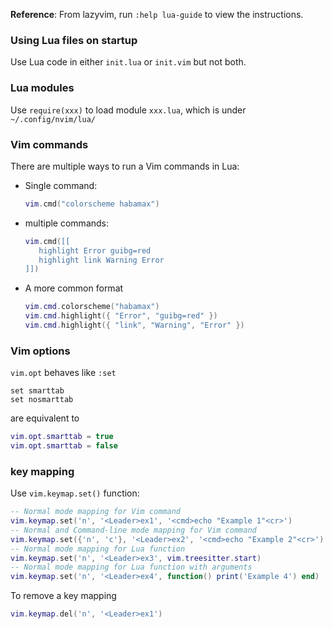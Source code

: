**Reference**: From lazyvim, run `:help lua-guide` to view the instructions.

### Using Lua files on startup

Use Lua code in either `init.lua` or `init.vim` but not both. 

### Lua modules

Use `require(xxx)` to load module `xxx.lua`, which is under `~/.config/nvim/lua/`

### Vim commands

There are multiple ways to run a Vim commands in Lua:

- Single command:
  ```lua
  vim.cmd("colorscheme habamax")
  ```
- multiple commands:
  ```lua
  vim.cmd([[
     highlight Error guibg=red
     highlight link Warning Error
  ]])
  ```
- A more common format
  ```lua
  vim.cmd.colorscheme("habamax")
  vim.cmd.highlight({ "Error", "guibg=red" })
  vim.cmd.highlight({ "link", "Warning", "Error" })
  ```

### Vim options

`vim.opt` behaves like `:set`
  ```vim
  set smarttab
  set nosmarttab
  ```
are equivalent to
  ```lua
  vim.opt.smarttab = true
  vim.opt.smarttab = false
  ```

### key mapping

Use `vim.keymap.set()` function:
  ```lua
  -- Normal mode mapping for Vim command
  vim.keymap.set('n', '<Leader>ex1', '<cmd>echo "Example 1"<cr>')
  -- Normal and Command-line mode mapping for Vim command
  vim.keymap.set({'n', 'c'}, '<Leader>ex2', '<cmd>echo "Example 2"<cr>')
  -- Normal mode mapping for Lua function
  vim.keymap.set('n', '<Leader>ex3', vim.treesitter.start)
  -- Normal mode mapping for Lua function with arguments
  vim.keymap.set('n', '<Leader>ex4', function() print('Example 4') end)
  ```
To remove a key mapping
  ```lua
  vim.keymap.del('n', '<Leader>ex1')
  ```
